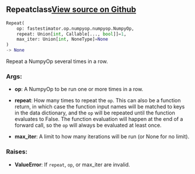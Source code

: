 ## Repeat<span class="tag">class</span><a class="sourcelink" href=https://github.com/fastestimator/fastestimator/blob/r1.2/fastestimator/op/numpyop/meta/repeat.py/#L25-L81>View source on Github</a>
```python
Repeat(
	op: fastestimator.op.numpyop.numpyop.NumpyOp,
	repeat: Union[int, Callable[..., bool]]=1,
	max_iter: Union[int, NoneType]=None
)
-> None
```
Repeat a NumpyOp several times in a row.


<h3>Args:</h3>


* **op**: A NumpyOp to be run one or more times in a row.

* **repeat**: How many times to repeat the `op`. This can also be a function return, in which case the function input names will be matched to keys in the data dictionary, and the `op` will be repeated until the function evaluates to False. The function evaluation will happen at the end of a forward call, so the `op` will always be evaluated at least once.

* **max_iter**: A limit to how many iterations will be run (or None for no limit). 

<h3>Raises:</h3>


* **ValueError**: If `repeat`, `op`, or max_iter are invalid.


